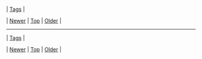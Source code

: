 <!--
title:
date: 2020-06-28T15:27:00.260Z
tags:
-->

| [Tags](tags.md) |

| [Newer](74377237874.md) | [Top](index.md) | [Older](74378222493.md) |
<!--BOTTOM-POST-NAVIGATION-->
---

| [Tags](tags.md) |

| [Newer](74377237874.md) | [Top](index.md) | [Older](74378222493.md) |